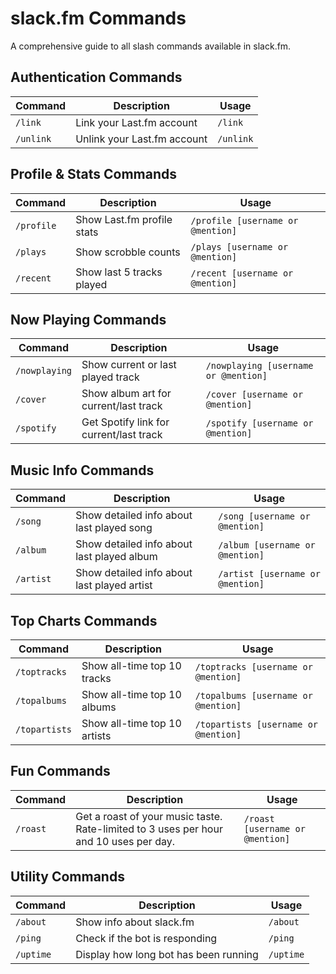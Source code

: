 # slack.fm Commands

A comprehensive guide to all slash commands available in slack.fm.

## Authentication Commands

| Command | Description | Usage |
|---------|-------------|-------|
| `/link` | Link your Last.fm account | `/link` |
| `/unlink` | Unlink your Last.fm account | `/unlink` |

## Profile & Stats Commands

| Command | Description | Usage |
|---------|-------------|-------|
| `/profile` | Show Last.fm profile stats | `/profile [username or @mention]` |
| `/plays` | Show scrobble counts | `/plays [username or @mention]` |
| `/recent` | Show last 5 tracks played | `/recent [username or @mention]` |

## Now Playing Commands

| Command | Description | Usage |
|---------|-------------|-------|
| `/nowplaying` | Show current or last played track | `/nowplaying [username or @mention]` |
| `/cover` | Show album art for current/last track | `/cover [username or @mention]` |
| `/spotify` | Get Spotify link for current/last track | `/spotify [username or @mention]` |

## Music Info Commands

| Command | Description | Usage |
|---------|-------------|-------|
| `/song` | Show detailed info about last played song | `/song [username or @mention]` |
| `/album` | Show detailed info about last played album | `/album [username or @mention]` |
| `/artist` | Show detailed info about last played artist | `/artist [username or @mention]` |

## Top Charts Commands

| Command | Description | Usage |
|---------|-------------|-------|
| `/toptracks` | Show all-time top 10 tracks | `/toptracks [username or @mention]` |
| `/topalbums` | Show all-time top 10 albums | `/topalbums [username or @mention]` |
| `/topartists` | Show all-time top 10 artists | `/topartists [username or @mention]` |

## Fun Commands

| Command | Description | Usage |
|---------|-------------|-------|
| `/roast` | Get a roast of your music taste. Rate-limited to 3 uses per hour and 10 uses per day. | `/roast [username or @mention]` |

## Utility Commands

| Command | Description | Usage |
|---------|-------------|-------|
| `/about` | Show info about slack.fm | `/about` |
| `/ping` | Check if the bot is responding | `/ping` |
| `/uptime` | Display how long bot has been running | `/uptime` |
